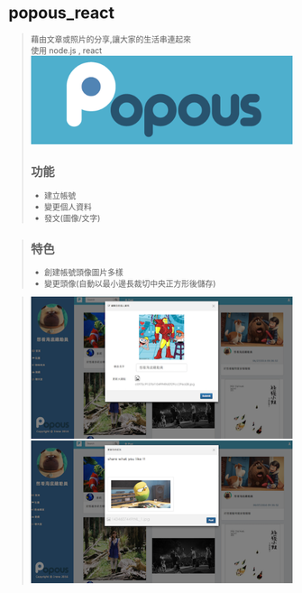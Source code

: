 # popous_react
>藉由文章或照片的分享,讓大家的生活串連起來<br />
>使用 node.js , react<br />
![Alt text](/public/img/popous.png)<br />
>## 功能
>  * 建立帳號<br />
>  * 變更個人資料<br />
>  * 發文(圖像/文字)<br />


>## 特色
>  * 創建帳號頭像圖片多樣<br />
>  * 變更頭像(自動以最小邊長裁切中央正方形後儲存)<br />

>  ![Alt text](/public/img/edit.jpg)<br />
>  ![Alt text](/public/img/post.jpg)<br />
